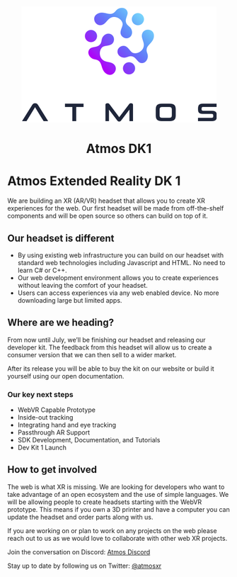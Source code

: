 <p align="center">
  <img alt="Atmos Logo" src="res/atmos_RGB.png"/>
</p>
<h1 align="center">Atmos DK1</h1>

# Atmos Extended Reality DK 1

We are building an XR (AR/VR) headset that allows you to create XR experiences for the web. Our first headset will be made from off-the-shelf components and will be open source so others can build on top of it.


## Our headset is different
- By using existing web infrastructure you can build on our headset with standard web technologies including Javascript and HTML. No need to learn C# or C++.
- Our web development environment allows you to create experiences without leaving the comfort of your headset.
- Users can access experiences via any web enabled device. No more downloading large but limited apps.

## Where are we heading?
From now until July, we’ll be finishing our headset and releasing our developer kit. The feedback from this headset will allow us to create a consumer version that we can then sell to a wider market.

After its release you will be able to buy the kit on our website or build it yourself using our open documentation. 

### Our key next steps
- WebVR Capable Prototype
- Inside-out tracking
- Integrating hand and eye tracking
- Passthrough AR Support
- SDK Development, Documentation, and Tutorials
- Dev Kit 1 Launch

## How to get involved

The web is what XR is missing. We are looking for developers who want to take advantage of an open ecosystem and the use of simple languages. We will be allowing people to create headsets starting with the WebVR prototype. This means if you own a 3D printer and have a computer you can update the headset and order parts along with us.

If you are working on or plan to work on any projects on the web please reach out to us as we would love to collaborate with other web XR projects.

Join the conversation on Discord: [Atmos Discord](https://discord.gg/djnEvwW)

Stay up to date by following us on Twitter: [@atmosxr](https://twitter.com/atmosxr)
